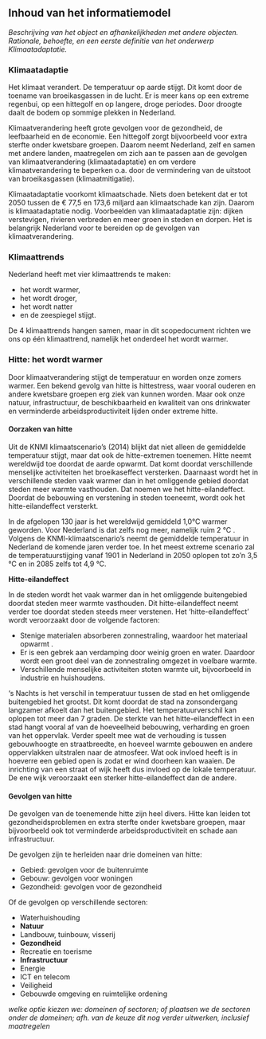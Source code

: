 ## Inhoud van het informatiemodel

_Beschrijving van het object en afhankelijkheden met andere objecten. Rationale, behoefte, en een eerste definitie van het onderwerp Klimaatadaptatie._


### Klimaatadaptie
Het klimaat verandert. De temperatuur op aarde stijgt. Dit komt door de toename van broeikasgassen in de lucht. Er is meer kans op een extreme regenbui, op een hittegolf en op langere, droge periodes. Door droogte daalt de bodem op sommige plekken in Nederland.

Klimaatverandering heeft grote gevolgen voor de gezondheid, de leefbaarheid en de economie. Een hittegolf zorgt bijvoorbeeld voor extra sterfte onder kwetsbare groepen. Daarom neemt Nederland, zelf en samen met andere landen, maatregelen om zich aan te passen aan de gevolgen van klimaatverandering (klimaatadaptatie) en om verdere klimaatverandering te beperken o.a. door de vermindering van de uitstoot van broeikasgassen (klimaatmitigatie). 

Klimaatadaptatie voorkomt klimaatschade. Niets doen betekent dat er tot 2050 tussen de € 77,5 en 173,6 miljard aan klimaatschade kan zijn. Daarom is klimaatadaptatie nodig. Voorbeelden van klimaatadaptatie zijn: dijken verstevigen, rivieren verbreden en meer groen in steden en dorpen. Het is belangrijk Nederland voor te bereiden op de gevolgen van klimaatverandering. 

### Klimaattrends
Nederland heeft met vier klimaattrends te maken: 
- het wordt warmer, 
- het wordt droger, 
- het wordt natter 
- en de zeespiegel stijgt.

De 4 klimaattrends hangen samen, maar in dit scopedocument richten we ons op één klimaattrend, namelijk het onderdeel het wordt warmer.

### Hitte: het wordt warmer
Door klimaatverandering stijgt de temperatuur en worden onze zomers warmer. Een bekend gevolg van hitte is hittestress, waar vooral ouderen en andere kwetsbare groepen erg ziek van kunnen worden. Maar ook onze natuur, infrastructuur, de beschikbaarheid en kwaliteit van ons drinkwater en verminderde arbeidsproductiviteit lijden onder extreme hitte.

#### Oorzaken van hitte
Uit de KNMI klimaatscenario’s (2014) blijkt dat niet alleen de gemiddelde temperatuur stijgt, maar dat ook de hitte-extremen toenemen. Hitte neemt wereldwijd toe doordat de aarde opwarmt. Dat komt doordat verschillende menselijke activiteiten het broeikaseffect versterken. Daarnaast wordt het in verschillende steden vaak warmer dan in het omliggende gebied doordat steden meer warmte vasthouden. Dat noemen we het hitte-eilandeffect. Doordat de bebouwing en verstening in steden toeneemt, wordt ook het hitte-eilandeffect versterkt. 

In de afgelopen 130 jaar is het wereldwijd gemiddeld 1,0°C warmer geworden. Voor Nederland is dat zelfs nog meer, namelijk ruim 2 °C . Volgens de KNMI-klimaatscenario’s neemt de gemiddelde temperatuur in Nederland de komende jaren verder toe. In het meest extreme scenario zal de temperatuurstijging vanaf 1901 in Nederland in 2050 oplopen tot zo’n 3,5 °C en in 2085 zelfs tot 4,9 °C.

**Hitte-eilandeffect**

In de steden wordt het vaak warmer dan in het omliggende buitengebied doordat steden meer warmte vasthouden. Dit hitte-eilandeffect neemt verder toe doordat steden steeds meer verstenen. Het ‘hitte-eilandeffect’ wordt veroorzaakt door de volgende factoren:
- Stenige materialen absorberen zonnestraling, waardoor het materiaal opwarmt .
- Er is een gebrek aan verdamping door weinig groen en water. Daardoor wordt een groot deel van de zonnestraling omgezet in voelbare warmte.
- Verschillende menselijke activiteiten stoten warmte uit, bijvoorbeeld in industrie en huishoudens.

‘s Nachts is het verschil in temperatuur tussen de stad en het omliggende buitengebied het grootst. Dit komt doordat de stad na zonsondergang langzamer afkoelt dan het buitengebied. Het temperatuurverschil kan oplopen tot meer dan 7 graden. De sterkte van het hitte-eilandeffect in een stad hangt vooral af van de hoeveelheid bebouwing, verharding en groen van het oppervlak. Verder speelt mee wat de verhouding is tussen gebouwhoogte en straatbreedte, en hoeveel warmte gebouwen en andere oppervlakken uitstralen naar de atmosfeer. Wat ook invloed heeft is in hoeverre een gebied open is zodat er wind doorheen kan waaien. De inrichting van een straat of wijk heeft dus invloed op de lokale temperatuur. De ene wijk veroorzaakt een sterker hitte-eilandeffect dan de andere.


#### Gevolgen van hitte
De gevolgen van de toenemende hitte zijn heel divers. Hitte kan leiden tot gezondheidsproblemen en extra sterfte onder kwetsbare groepen, maar bijvoorbeeld ook tot verminderde arbeidsproductiviteit en schade aan infrastructuur. 

De gevolgen zijn te herleiden naar drie domeinen van hitte: 
- Gebied: gevolgen voor de buitenruimte
- Gebouw: gevolgen voor woningen
- Gezondheid: gevolgen voor de gezondheid

Of de gevolgen op verschillende sectoren: 
- Waterhuishouding
- **Natuur**
- Landbouw, tuinbouw, visserij
- **Gezondheid**
- Recreatie en toerisme
- **Infrastructuur**
- Energie
- ICT en telecom
- Veiligheid
- Gebouwde omgeving en ruimtelijke ordening

*welke optie kiezen we: domeinen of sectoren; of plaatsen we de sectoren onder de domeinen; afh. van de keuze dit nog verder uitwerken, inclusief maatregelen*

